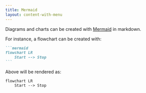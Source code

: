 ```yaml
---
title: Mermaid
layout: content-with-menu
---
```


Diagrams and charts can be created with [Mermaid](https://mermaid.js.org/) in markdown.

For instance, a flowchart can be created with:

````md
```mermaid
flowchart LR
    Start --> Stop
```
````

Above will be rendered as:

```mermaid
flowchart LR
    Start --> Stop
```
